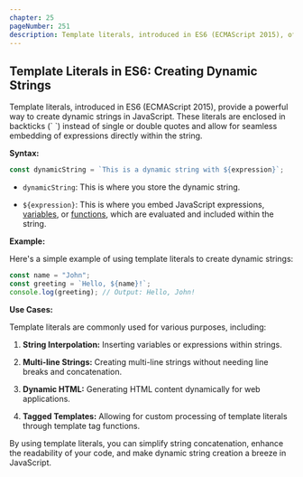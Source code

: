 ```yaml
---
chapter: 25
pageNumber: 251
description: Template literals, introduced in ES6 (ECMAScript 2015), offer a powerful way to create dynamic strings in JavaScript. They allow you to embed expressions directly within strings, making your code more readable and expressive. Template literals are commonly used for generating dynamic content, such as HTML, and for simplifying string manipulation in JavaScript.
---
```


## Template Literals in ES6: Creating Dynamic Strings

Template literals, introduced in ES6 (ECMAScript 2015), provide a powerful way to create dynamic strings in JavaScript. These literals are enclosed in backticks (\` \`) instead of single or double quotes and allow for seamless embedding of expressions directly within the string.

**Syntax:**

```javascript
const dynamicString = `This is a dynamic string with ${expression}`;
```

- `dynamicString`: This is where you store the dynamic string.

- `${expression}`: This is where you embed JavaScript expressions, [variables](../basics/variables.md), or [functions](../functions/README.md), which are evaluated and included within the string.

**Example:**

Here's a simple example of using template literals to create dynamic strings:

```javascript
const name = "John";
const greeting = `Hello, ${name}!`;
console.log(greeting); // Output: Hello, John!
```

**Use Cases:**

Template literals are commonly used for various purposes, including:

1. **String Interpolation:** Inserting variables or expressions within strings.

2. **Multi-line Strings:** Creating multi-line strings without needing line breaks and concatenation.

3. **Dynamic HTML:** Generating HTML content dynamically for web applications.

4. **Tagged Templates:** Allowing for custom processing of template literals through template tag functions.

By using template literals, you can simplify string concatenation, enhance the readability of your code, and make dynamic string creation a breeze in JavaScript.